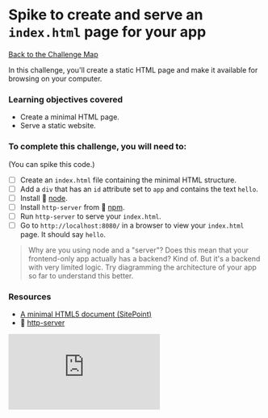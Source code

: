 # Spike to create and serve an `index.html` page for your app

[Back to the Challenge Map](00_challenge_track.md)

In this challenge, you'll create a static HTML page and make it available for browsing on your computer.

### Learning objectives covered

- Create a minimal HTML page.
- Serve a static website.

### To complete this challenge, you will need to:

(You can spike this code.)

- [ ] Create an `index.html` file containing the minimal HTML structure.
- [ ] Add a `div` that has an `id` attribute set to `app` and contains the text `hello`.
- [ ] Install :pill: [node](../pills/node.md).
- [ ] Install `http-server` from :pill: [npm](../pills/npm.md).
- [ ] Run `http-server` to serve your `index.html`.
- [ ] Go to `http://localhost:8080/` in a browser to view your `index.html` page.  It should say `hello`.

> Why are you using node and a "server"? Does this mean that your frontend-only app actually has a backend? Kind of.  But it's a backend with very limited logic.  Try diagramming the architecture of your app so far to understand this better.

### Resources

- [A minimal HTML5 document (SitePoint)](http://www.sitepoint.com/a-minimal-html-document-html5-edition/)
- :pill: [http-server](../pills/http_server.md)


![Tracking pixel](https://githubanalytics.herokuapp.com/course/further_javascript/04_index_page.md)

